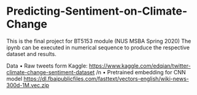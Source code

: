 # Predicting-Sentiment-on-Climate-Change

This is the final project for BT5153 module (NUS MSBA Spring 2020)
The ipynb can be executed in numerical sequence to produce the respective dataset and results.

Data
•	Raw tweets form Kaggle: https://www.kaggle.com/edqian/twitter-climate-change-sentiment-dataset /n
•	Pretrained embedding for CNN model https://dl.fbaipublicfiles.com/fasttext/vectors-english/wiki-news-300d-1M.vec.zip

